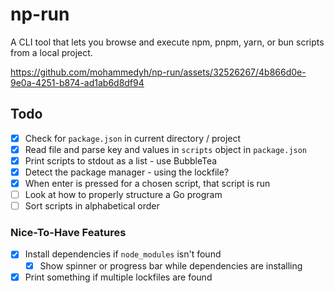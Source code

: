 # np-run

A CLI tool that lets you browse and execute npm, pnpm, yarn, or bun scripts from a local project.

https://github.com/mohammedyh/np-run/assets/32526267/4b866d0e-9e0a-4251-b874-ad1ab6d8df94

## Todo

- [x] Check for `package.json` in current directory / project
- [x] Read file and parse key and values in `scripts` object in `package.json`
- [x] Print scripts to stdout as a list - use BubbleTea
- [x] Detect the package manager - using the lockfile?
- [x] When enter is pressed for a chosen script, that script is run
- [ ] Look at how to properly structure a Go program
- [ ] Sort scripts in alphabetical order

### Nice-To-Have Features
- [x] Install dependencies if `node_modules` isn't found
  - [x] Show spinner or progress bar while dependencies are installing
- [x] Print something if multiple lockfiles are found
